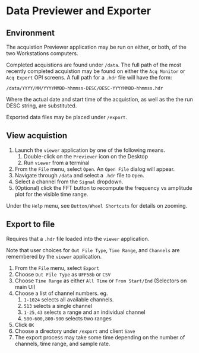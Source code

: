 # Data Previewer and Exporter

## Environment

The acquistion Previewer application may be run
on either, or both, of the two Workstations computers.

Completed acquistions are found under `/data`.
The full path of the most recently completed
acquistion may be found on either the `Acq Monitor`
or `Acq Expert` OPI screens.
A full path for a `.hdr` file will have the form:

```
/data/YYYY/MM/YYYYMMDD-hhmmss-DESC/DESC-YYYYMMDD-hhmmss.hdr
```

Where the actual date and start time of the acquistion,
as well as the the run DESC string, are substituted.

Exported data files may be placed under `/export`.

## View acquistion

1. Launch the `viewer` application by one of the following means.
    1. Double-click on the `Previewer` icon on the Desktop
    1. Run `viewer` from a terminal
1. From the `File` menu, select `Open`.  An `Open File` dialog will appear.
1. Navigate through `/data` and select a `.hdr` file to `Open`.
1. Select a channel from the `Signal` dropdown.
1. (Optional) click the FFT button to recompute the frequency
  vs amplitude plot for the visible time range.

Under the `Help` menu, see `Button/Wheel Shortcuts` for details
on zooming.

## Export to file

Requires that a `.hdr` file loaded into the `viewer` application.

Note that user choices for `Out File Type`, `Time Range`,
and `Channels` are remembered by the `viewer` application.

1. From the `File` menu, select `Export`
1. Choose `Out File Type` as `UFF58b` or `CSV`
1. Choose `Time Range` as either `All Time` or `From Start/End` (Selectors on main UI)
1. Choose a list of channel numbers.  eg.
    1. `1-1024` selects all available channels.
    1. `513` selects a single channel
    1. `1-25,43` selects a range and an individual channel
    1. `500-600,800-900` selects two ranges
1. Click `OK`
1. Choose a directory under `/export` and client `Save`
1. The export process may take some time depending on
    the number of channels, time range, and sample rate.
